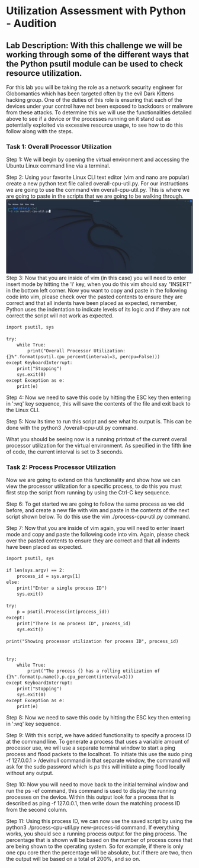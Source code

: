 # Utilization Assessment with Python - Audition
## Lab Description: With this challenge we will be working through some of the different ways that the Python psutil module can be used to check resource utilization.

For this lab you will be taking the role as a network security engineer for Globomantics which has been targeted often by the evil Dark Kittens hacking group. One of the duties of this role is ensuring that each of the devices under your control have not been exposed to backdoors or malware from these attacks. To determine this we will use the functionalities detailed above to see if a device or the processes running on it stand out as potentially exploited via excessive resource usage, to see how to do this follow along with the steps. 

### Task 1: Overall Processor Utilization

Step 1: We will begin by opening the virtual environment and accessing the Ubuntu Linux command line via a terminal. 

Step 2: Using your favorite Linux CLI text editor (vim and nano are popular) create a new python text file called overall-cpu-util.py. For our instructions we are going to use the command vim overall-cpu-util.py. This is where we are going to paste in the scripts that we are going to be walking through. 
![](./001.png)
Step 3: Now that you are inside of vim (in this case) you will need to enter insert mode by hitting the 'i' key, when you do this vim should say "INSERT" in the bottom left corner. Now you want to copy and paste in the following code into vim, please check over the pasted contents to ensure they are correct and that all indents have been placed as expected, remember, Python uses the indentation to indicate levels of its logic and if they are not correct the script will not work as expected. 

~~~
import psutil, sys

try:
    while True:
        print("Overall Processor Utilization: {}%".format(psutil.cpu_percent(interval=3, percpu=False)))
except KeyboardInterrupt:
    print("Stopping")
    sys.exit(0)
except Exception as e:
    print(e)
~~~

Step 4: Now we need to save this code by hitting the ESC key then entering in ':wq' key sequence, this will save the contents of the file and exit back to the Linux CLI. 

Step 5: Now its time to run this script and see what its output is. This can be done with the python3 ./overall-cpu-util.py command. 

What you should be seeing now is a running printout of the current overall processor utilization for the virtual environment. As specified in the fifth line of code, the current interval is set to 3 seconds. 

### Task 2: Process Processor Utilization

Now we are going to extend on this functionality and show how we can view the processor utilization for a specific process, to do this you must first stop the script from running by using the Ctrl-C key sequence. 

Step 6: To get started we are going to follow the same process as we did before, and create a new file with vim and paste in the contents of the next script shown below. To do this use the vim ./process-cpu-util.py command.

Step 7: Now that you are inside of vim again, you will need to enter insert mode and copy and paste the following code into vim. Again, please check over the pasted contents to ensure they are correct and that all indents have been placed as expected.

~~~
import psutil, sys

if len(sys.argv) == 2:
    process_id = sys.argv[1]
else:
    print("Enter a single process ID")
    sys.exit()

try:
    p = psutil.Process(int(process_id))
except:
    print("There is no process ID", process_id)
    sys.exit()

print("Showing processor utilization for process ID", process_id)


try:
    while True:
        print("The process {} has a rolling utilization of {}%".format(p.name(),p.cpu_percent(interval=3)))
except KeyboardInterrupt:
    print("Stopping")
    sys.exit(0)
except Exception as e:
    print(e)

~~~

Step 8: Now we need to save this code by hitting the ESC key then entering in ':wq' key sequence.

Step 9: With this script, we have added functionality to specify a process ID at the command line. To generate a process that uses a variable amount of processor use, we will use a separate terminal window to start a ping process and flood packets to the localhost. To initiate this use the sudo ping -f 127.0.0.1 > /dev/null command in that separate window, the command will ask for the sudo password which is <em>ps</em> this will initiate a ping flood locally without any output. 

Step 10: Now you will need to move back to the initial terminal window and run the ps -ef command, this command is used to display the running processes on the device. Within this output look for a process that is described as ping -f 127.0.0.1, then write down the matching process ID from the second column. 

Step 11: Using this process ID, we can now use the saved script by using the python3 ./process-cpu-util.py new-process-id command. If everything works, you should see a running process output for the ping process. The percentage that is shown will be based on the number of process cores that are being shown to the operating system. So for example, if there is only one cpu core then the percentage will be absolute, but if there are two, then the output will be based on a total of 200%, and so on.


